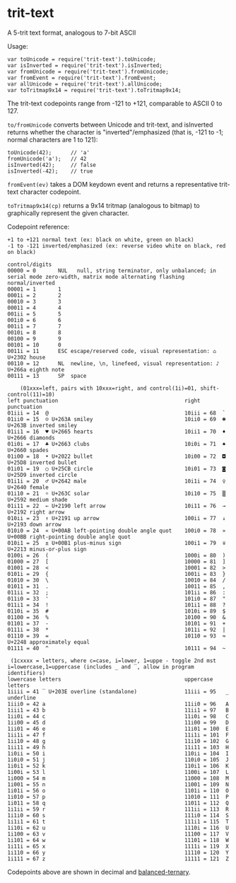 # trit-text

A 5-trit text format, analogous to 7-bit ASCII

Usage:

    var toUnicode = require('trit-text').toUnicode;
    var isInverted = require('trit-text').isInverted;
    var fromUnicode = require('trit-text').fromUnicode;
    var fromEvent = require('trit-text').fromEvent;
    var allUnicode = require('trit-text').allUnicode;
    var toTritmap9x14 = require('trit-text').toTritmap9x14;

The trit-text codepoints range from -121 to +121, comparable to ASCII 0 to 127.

`to/fromUnicode` converts between Unicode and trit-text, and isInverted returns whether the
character is "inverted"/emphasized (that is, -121 to -1; normal characters are 1 to 121):

    toUnicode(42);      // 'a'
    fromUnicode('a');   // 42
    isInverted(42);     // false
    isInverted(-42);    // true

`fromEvent(ev)` takes a DOM keydown event and returns a representative trit-text character codepoint.

`toTritmap9x14(cp)` returns a 9x14 tritmap (analogous to bitmap) to graphically represent the given character.

Codepoint reference:

    +1 to +121 normal text (ex: black on white, green on black)
    -1 to -121 inverted/emphasized (ex: reverse video white on black, red on black)

    control/digits
    00000 = 0       NUL   null, string terminator, only unbalanced; in serial mode zero-width, matrix mode alternating flashing normal/inverted
    00001 = 1       1
    0001i = 2       2
    00010 = 3       3
    00011 = 4       4
    001ii = 5       5
    001i0 = 6       6
    001i1 = 7       7
    0010i = 8       8
    00100 = 9       9
    00101 = 10      0
    0011i = 11      ESC escape/reserved code, visual representation: ⌂ U+2302 house
    00110 = 12      NL  newline, \n, linefeed, visual representation: ♪ U+266a eighth note
    00111 = 13      SP  space

        (01xxx=left, pairs with 10xxx=right, and control(1i)=01, shift-control(11)=10)
    left punctuation                                        right punctuation                                           
    01iii = 14  @                                           10iii = 68  `
    01ii0 = 15  ☺ U+263A smiley                             10ii0 = 69  ☻ U+263B inverted smiley
    01ii1 = 16  ♥ U+2665 hearts                             10ii1 = 70  ♦ U+2666 diamonds
    01i0i = 17  ♣ U+2663 clubs                              10i0i = 71  ♠ U+2660 spades
    01i00 = 18  • U+2022 bullet                             10i00 = 72  ◘ U+25D8 inverted bullet
    01i01 = 19  ○ U+25CB circle                             10i01 = 73  ◙ U+25D9 inverted circle
    01i1i = 20  ♂ U+2642 male                               10i1i = 74  ♀ U+2640 female
    01i10 = 21  ☼ U+263C solar                              10i10 = 75  ▒ U+2592 medium shade
    01i11 = 22  ← U+2190 left arrow                         10i11 = 76  → U+2192 right arrow
    010ii = 23  ↑ U+2191 up arrow                           100ii = 77  ↓ U+2193 down arrow
    010i0 = 24  « U+00AB left-pointing double angle quot    100i0 = 78  » U+00BB right-pointing double angle quot
    010i1 = 25  ± U+00B1 plus-minus sign                    100i1 = 79  ∓ U+2213 minus-or-plus sign
    0100i = 26  (                                           1000i = 80  )                                              
    01000 = 27  [                                           10000 = 81  ]
    01001 = 28  <                                           10001 = 82  >
    0101i = 29  {                                           1001i = 83  }
    01010 = 30  \                                           10010 = 84  /
    01011 = 31  .                                           10011 = 85  ,
    011ii = 32  ;                                           101ii = 86  :
    011i0 = 33  '                                           101i0 = 87  "
    011i1 = 34  !                                           101i1 = 88  ?
    0110i = 35  #                                           1010i = 89  $
    01100 = 36  %                                           10100 = 90  &
    01101 = 37  -                                           10101 = 91  +
    0111i = 38  *                                           1011i = 92  |
    01110 = 39  =                                           10110 = 93  ≈ U+2248 approximately equal
    01111 = 40  ^                                           10111 = 94  ~
                                                                
     (1cxxxx = letters, where c=case, i=lower, 1=uppe - toggle 2nd mst i=lowercase,1=uppercase (includes _ and ‾, allow in program identifiers)
    lowercase letters                                       uppercase letters
    1iiii = 41 ‾ U+203E overline (standalone)               11iii = 95   _ underline
    1iii0 = 42 a                                            11ii0 = 96   A
    1iii1 = 43 b                                            11ii1 = 97   B
    1ii0i = 44 c                                            11i0i = 98   C
    1ii00 = 45 d                                            11i00 = 99   D
    1ii01 = 46 e                                            11i01 = 100  E
    1ii1i = 47 f                                            11i1i = 101  F
    1ii10 = 48 g                                            11i10 = 102  G
    1ii11 = 49 h                                            11i11 = 103  H
    1i0ii = 50 i                                            110ii = 104  I
    1i0i0 = 51 j                                            110i0 = 105  J
    1i0i1 = 52 k                                            110i1 = 106  K
    1i00i = 53 l                                            1100i = 107  L
    1i000 = 54 m                                            11000 = 108  M
    1i001 = 55 n                                            11001 = 109  N
    1i01i = 56 o                                            1101i = 110  O
    1i010 = 57 p                                            11010 = 111  P
    1i011 = 58 q                                            11011 = 112  Q
    1i1ii = 59 r                                            111ii = 113  R
    1i1i0 = 60 s                                            111i0 = 114  S
    1i1i1 = 61 t                                            111i1 = 115  T
    1i10i = 62 u                                            1110i = 116  U
    1i100 = 63 v                                            11100 = 117  V 
    1i101 = 64 w                                            11101 = 118  W
    1i11i = 65 x                                            1111i = 119  X
    1i110 = 66 y                                            11110 = 120  Y
    1i111 = 67 z                                            11111 = 121  Z

Codepoints above are shown in decimal and [balanced-ternary](https://github.com/thirdcoder/balanced-ternary).
